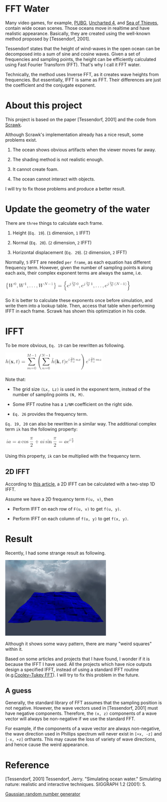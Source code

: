 # FFT Water

Many video games,
for example, [PUBG](https://en.wikipedia.org/wiki/PlayerUnknown%27s_Battlegrounds),
[Uncharted 4](https://en.wikipedia.org/wiki/Uncharted_4:_A_Thief%27s_End),
and [Sea of Thieves](https://en.wikipedia.org/wiki/Sea_of_Thieves),
contain wide ocean scenes.
Those oceans move in realtime and have realistic appearance.
Basically, they are created using the well-known method proposed by [Tessendorf, 2001].

Tessendorf states that the height of wind-waves in the open ocean
can be decomposed into a sum of sine and cosine waves.
Given a set of frequencies and sampling points,
the height can be efficiently calculated using Fast Fourier Transform (FFT).
That's why I call it FFT water.

Technically, the method uses Inverse FFT, as it creates wave heights from frequencies.
But essentially, IFFT is same as FFT.
Their differences are just the coefficient and the conjugate exponent.

# About this project

This project is based on the paper [Tessendorf, 2001] and the code from [Scrawk](https://github.com/Scrawk/Phillips-Ocean).

Although Scrawk's implementation already has a nice result, some problems exist.

1. The ocean shows obvious artifacts when the viewer moves far away.

2. The shading method is not realistic enough.

3. It cannot create foam.

4. The ocean cannot interact with objects.

I will try to fix those problems and produce a better result.

# Update the geometry of the water

There are `three` things to calculate each frame.

1. Height (`Eq. 19`). (`1` dimension, `1` IFFT)

2. Normal (`Eq. 20`). (`2` dimension, `2` IFFT)

3. Horizontal displacement (`Eq. 29`). (`2` dimension, `2` IFFT)

Normally, `5` IFFT are needed `per frame`,
as each equation has different frequency term.
However, given the number of sampling points `N` along each axis,
their complex exponent terms are always the same, i.e.

![Wk](./image/Wk.png)

So it is better to calculate these exponents once before simulation,
and write them into a lookup table.
Then, access that table when performing IFFT in each frame.
Scrawk has shown this optimization in his code.

# IFFT

To be more obvious, `Eq. 19` can be rewritten as following.

![eq19](./image/eq19.png)

Note that:

- The grid size `(Lx, Lz)` is used in the exponent term,
instead of the number of sampling points `(N, M)`.

- Some IFFT routine has a `1/NM` coefficient on the right side.

- `Eq. 26` provides the frequency term.

`Eq. 19, 20` can also be rewritten in a similar way.
The additional complex term `ik` has the following property:

![ia](./image/ia.png)

Using this property, `ik` can be multiplied with the frequency term.

## 2D IFFT

According to [this article](https://www.ft.unicamp.br/docentes/magic/khoros/html-dip/c5/s2/front-page.html), a 2D IFFT can be calculated with a two-step 1D IFFT.

Assume we have a 2D frequency term `F(u, v)`, then

- Perform IFFT on each row of `F(u, v)` to get `f(u, y)`.

- Perform IFFT on each column of `f(u, y)` to get `f(x, y)`.

# Result

Recently, I had some strange result as following.

![output](./output.gif)

Although it shows some wavy pattern,
there are many "weird squares" within it.

Based on some articles and projects that I have found,
I wonder if it is because the IFFT I have used.
All the projects which have nice outputs design a specified IFFT,
instead of using a standard IFFT routine (e.g.[Cooley–Tukey FFT](https://rosettacode.org/wiki/Fast_Fourier_transform#C.2B.2B)).
I will try to fix this problem in the future.

## A guess

Generally, the standard library of FFT assumes that the sampling position is not negative.
However, the wave vectors used in [Tessendorf, 2001] must have negative components.
Therefore, the `(x, z)` components of a wave vector will always be non-negative if we use the standard FFT.

For example, if the components of a wave vector are always non-negative,
the wave direction used in Phillips spectrum will never exist in `[+x, -z]` and `[-x, +z]` orthants.
This may cause the loss of variety of wave directions, and hence cause the weird appearance.

# Reference
[Tessendorf, 2001] Tessendorf, Jerry. "Simulating ocean water." Simulating nature: realistic and interactive techniques. SIGGRAPH 1.2 (2001): 5.

[Gaussian random number generator](https://www.taygeta.com/random/gaussian.html)
